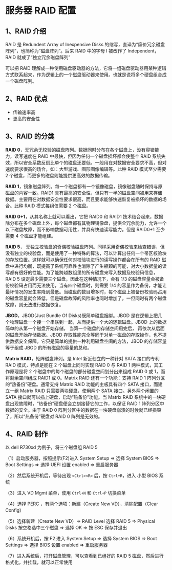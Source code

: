 # 服务器 RAID 配置

## 1、RAID 介绍

RAID 是 Redundent Array of Inexpensive Disks 的缩写，直译为“廉价冗余磁盘阵列”，也简称为“磁盘阵列”。后来 RAID 中的字母 I 被改作了 Independent，RAID 就成了“独立冗余磁盘阵列”

可以把 RAID 理解成一种使用磁盘驱动器的方法，它将一组磁盘驱动器用某种逻辑方式联系起来，作为逻辑上的一个磁盘驱动器来使用。也就是说将多个硬盘组合成一个磁盘阵列。

## 2、RAID 优点

- 传输速率高
- 更高的安全性

## 3、RAID 的分类

**RAID 0**，无冗余无校验的磁盘阵列。数据同时分布在各个磁盘上，没有容错能力，读写速度在 RAID 中最快，但因为任何一个磁盘损坏都会使整个 RAID 系统失效，所以安全系数反倒比单个的磁盘还要低。一般用在对数据安全要求不高，但对速度要求很高的场合，如：大型游戏、图形图像编辑等。此种 RAID 模式至少需要 2 个磁盘，而更多的磁盘则能提供更高效的数据传输。

**RAID 1**，镜象磁盘阵列。每一个磁盘都有一个镜像磁盘，镜像磁盘随时保持与原磁盘的内容一致。RAID1 具有最高的安全性，但只有一半的磁盘空间被用来存储数据。主要用在对数据安全性要求很高，而且要求能够快速恢复被损坏的数据的场合。此种 RAID 模式每组仅需要 2 个磁盘。

**RAID 0+1**，从其名称上就可以看出，它把 RAID0 和 RAID1 技术结合起来，数据除分布在多个磁盘上外，每个磁盘都有其物理镜像盘，提供全冗余能力，允许一个以下磁盘故障，而不影响数据可用性，并具有快速读写能力。但是 RAID0+1 至少需要 4 个磁盘才能组建。

**RAID 5**， 无独立校验盘的奇偶校验磁盘阵列。同样采用奇偶校验来检查错误，但没有独立的校验盘，而是使用了一种特殊的算法，可以计算出任何一个带区校验块的存放位置。这样就可以确保任何对校验块进行的读写操作都会在所有的 RAID 磁盘中进行均衡，既提高了系统可靠性也消除了产生瓶颈的可能，对大小数据量的读写都有很好的性能。为了能跨越数组里的所有磁盘来写入数据及校验码信息，RAID 5 设定最少需要三个磁盘，因此在这种情况下，会有 1/3 的磁盘容量会被备份校验码占用而无法使用，当有四个磁盘时，则需要 1/4 的容量作为备份，才能让最坏情况的发生率降到最低。当磁盘的数目增多时，每个磁盘上被备份校验码占用的磁盘容量就会降低，但是磁盘故障的风险率也同时增加了，一但同时有两个磁盘故障，则无法进行数据恢复。

**JBOD**，JBOD(Just Bundle Of Disks)既简单磁盘捆绑。JBOD 是在逻辑上把几个物理磁盘一个接一个串联到一起，从而提供一个大的逻辑磁盘。JBOD 上的数据简单的从第一个磁盘开始存储， 当第一个磁盘的存储空间用完后， 再依次从后面的磁盘开始存储数据。JBOD 存取性能完全等同于对单一磁盘的存取操作，也不提供数据安全保障。它只是简单的提供一种利用磁盘空间的方法，JBOD 的存储容量等于组成 JBOD 的所有磁盘的容量的总和。

**Matrix RAID**，矩阵磁盘阵列。是 Intel 新近创立的一种针对 SATA 接口的专利 RAID 模式，特点是能在 2 个磁盘上同时实现 RAID 0 与 RAID 1 两种模式，其工作原理是将 2 个磁盘中的每个磁盘的部分磁盘空间划分出来组成 RAID 0 或 1，而将剩余空间组成 RAID1 或 0。Matrix RAID 还有一个功能：支持 RAID 1 阵列分区的“热备份”硬盘。通常支持 Matrix RAID 功能的主板具有四个 SATA 接口，而建立一组 Matrix RAID 只需要两块硬盘，使用两个 SATA 接口。另外两个闲置的 SATA 接口就可以插上硬盘，启动“热备份”功能。当 Matrix RAID 系统中的一块硬盘出现故障时，“热备份”硬盘便会立刻接替它的工作，以保证 RAID 1 阵列分区中数据的安全。由于 RAID 0 阵列分区中的数据在一块硬盘崩溃的时候就已经损毁了，所以“热备份”硬盘对 RAID 0 阵列是无效的。


## 4、RAID 制作

以 dell R730xd 为例子，将三个磁盘组 RAID 5

（1）启动服务器，按照提示(F2)进入 System Setup => 选择 System BIOS => Boot Settings => 选择 UEFI 设置 enabled => 重启服务器

（2）然后系统开机后，等待出现 `<Ctrl><R>` 后，按 `Ctrl+R`，进入 小型 BIOS 系统

（3）进入 VD Mgmt 菜单，使用 `Ctrl+N` 和 `Ctrl+P` 切换菜单

（4）选择 PERC ，有两个选项：新建（Create New VD），清除配置（Clear Config）

（5）选择新建（Create New VD）=> RAID Level 选择 RAID 5 => Physical Disks 按空格选中三个磁盘 => 选择 OK => 按 ESC 保存并退出

（6）系统开机后，按 F2 进入 System Setup => 选择 System BIOS => Boot Settings => 选择 BIOS 设置 enabled => 重启服务器

（7）进入系统后，打开磁盘管理，可以查看到已组好的 RAID 5 磁盘，然后进行格式化，并挂载，就可以正常使用
